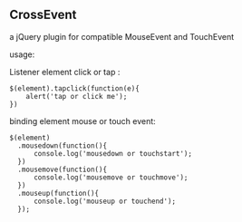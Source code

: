 CrossEvent
----------
a jQuery plugin for compatible MouseEvent and TouchEvent


usage:

Listener element click or tap :

    $(element).tapclick(function(e){
        alert('tap or click me');
    })
    
    
binding element mouse or touch event:

    $(element)
      .mousedown(function(){
          console.log('mousedown or touchstart');
      })
      .mousemove(function(){
          console.log('mousemove or touchmove');
      })
      .mouseup(function(){
          console.log('mouseup or touchend');
      });

